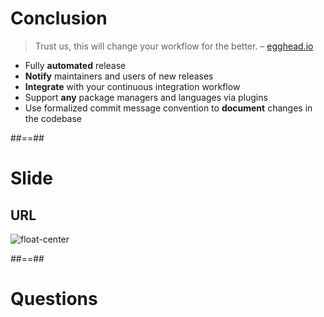 <!-- .slide:  -->
# Conclusion

> Trust us, this will change your workflow for the better. – [egghead.io](https://egghead.io/lessons/javascript-how-to-write-a-javascript-library-automating-releases-with-semantic-release)

* Fully **automated** release
* **Notify** maintainers and users of new releases
* **Integrate** with your continuous integration workflow
* Support **any** package managers and languages via plugins
* Use formalized commit message convention to **document** changes in the codebase

##==##
# Slide 
## URL

![float-center](./assets/images/qr_code.png)

##==##
<!-- .slide: class="transition bg-pink" -->
# Questions
